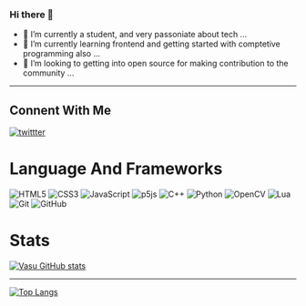 ### Hi there 👋

- 🔭 I’m currently a student, and very passoniate about tech ...
- 🌱 I’m currently learning frontend and getting started with comptetive programming also ...
- 👯 I’m looking to getting into open source for making contribution to the community ...

<hr>

<h2>Connent With Me</h2>
<a  href = "https://twitter.com/vasucp1207"><img src = "https://www.flaticon.com/premium-icon/twitter_3128310?term=twitter&page=1&position=18&page=1&position=18&related_id=3128310&origin=search" alt = "twittter"></a>

<h1>Language And Frameworks</h1>

![HTML5](https://img.shields.io/badge/html5-%23E34F26.svg?style=for-the-badge&logo=html5&logoColor=white)
![CSS3](https://img.shields.io/badge/css3-%231572B6.svg?style=for-the-badge&logo=css3&logoColor=white)
![JavaScript](https://img.shields.io/badge/javascript-%23323330.svg?style=for-the-badge&logo=javascript&logoColor=%23F7DF1E)
![p5js](https://img.shields.io/badge/p5.js-ED225D?style=for-the-badge&logo=p5.js&logoColor=FFFFFF)
![C++](https://img.shields.io/badge/c++-%2300599C.svg?style=for-the-badge&logo=c%2B%2B&logoColor=white)
![Python](https://img.shields.io/badge/python-3670A0?style=for-the-badge&logo=python&logoColor=ffdd54)
![OpenCV](https://img.shields.io/badge/opencv-%23white.svg?style=for-the-badge&logo=opencv&logoColor=white)
![Lua](https://img.shields.io/badge/lua-%232C2D72.svg?style=for-the-badge&logo=lua&logoColor=white)
![Git](https://img.shields.io/badge/git-%23F05033.svg?style=for-the-badge&logo=git&logoColor=white)
![GitHub](https://img.shields.io/badge/github-%23121011.svg?style=for-the-badge&logo=github&logoColor=white)

<h1>Stats</h1>

[![Vasu GitHub stats](https://github-readme-stats.vercel.app/api?username=vasucp1207)](https://github.com/vasucp1207/github-readme-stats)
<hr>

[![Top Langs](https://github-readme-stats.vercel.app/api/top-langs/?username=vasucp1207)](https://github.com/vasucp1207/github-readme-stats)
